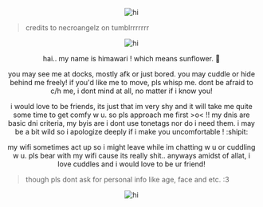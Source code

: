 <p align="center"> <img src="https://64.media.tumblr.com/aad55861f0c8da888ef967c62f25909e/dc9d635ae3b85450-66/s540x810/4c4c001ecea05e75a9057bae4e9e85598beff908.pnj" alt="hi" />

> credits to necroangelz on tumblrrrrrrr
<p align="center"> <img src="https://64.media.tumblr.com/1008fe0b03cac603375c0c812938cdc1/011f5887f166ddcc-38/s540x810/44beadd1f112459946a853ea13fb4ae62c43c341.pnj" alt="hi" />

<p align="center"> hai.. my name is himawari ! which means sunflower. 🌻

<p align="center"> you may see me at docks, mostly afk or just bored. you may cuddle or hide behind me freely! if you'd like me to move, pls whisp me. dont be afraid to c/h me, i dont mind at all, no matter if i know you!

<p align="center"> i would love to be friends, its just that im very shy and it will take me quite some time to get comfy w u. so pls approach me first >o< !! my dnis are basic dni criteria, my byis are i dont use tonetags nor do i need them. i may be a bit wild so i apologize deeply if i make you uncomfortable ! :shipit:

<p align="center"> my wifi sometimes act up so i might leave while im chatting w u or cuddling w u. pls bear with my wifi cause its really shit.. anyways amidst of allat, i love cuddles and i would love to be ur friend! 

> though pls dont ask for personal info like age, face and etc. :3

<p align="center"> <img src="https://64.media.tumblr.com/1008fe0b03cac603375c0c812938cdc1/011f5887f166ddcc-38/s540x810/44beadd1f112459946a853ea13fb4ae62c43c341.pnj" alt="hi" />
